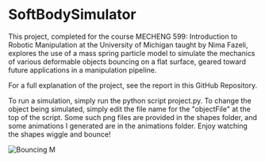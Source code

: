 # SoftBodySimulator

This project, completed for the course MECHENG 599: Introduction to Robotic Manipulation at the 
University of Michigan taught by Nima Fazeli, explores the use of a mass spring particle model 
to simulate the mechanics of various deformable objects bouncing on a flat surface, geared 
toward future applications in a manipulation pipeline.

For a full explanation of the project, see the report in this GitHub Repository.

To run a simulation, simply run the python script project.py. To change the object being
simulated, simply edit the file name for the "objectFile" at the top of the script. Some such
png files are provided in the shapes folder, and some animations I generated are in the 
animations folder. Enjoy watching the shapes wiggle and bounce!

![Bouncing M](https://mitryanderson.com/wp-content/uploads/2022/02/M_reportParameters.gif)

